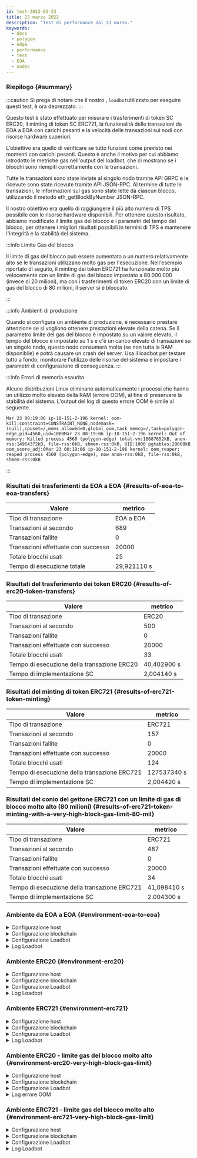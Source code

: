 ```yaml
---
id: test-2022-03-23
title: 23 marzo 2022
description: "Test di performance dal 23 marzo."
keywords:
  - docs
  - polygon
  - edge
  - performance
  - test
  - EOA
  - nodes
---
```


### Riepilogo {#summary}

:::caution
Si prega di notare che il nostro , `loadbot`utilizzato per eseguire questi test, è ora deprezzato.
:::

Questo test è stato effettuato per misurare i trasferimenti di token SC ERC20, il minting di token SC ERC721, la funzionalità delle transazioni da EOA a EOA con carichi pesanti e la velocità delle transazioni sui nodi con risorse hardware superiori.

L'obiettivo era quello di verificare se tutto funzioni come previsto nei momenti con carichi pesanti. Questo è anche il motivo per cui abbiamo introdotto le metriche gas nell'output del loadbot, che ci mostrano se i blocchi sono riempiti correttamente con le transazioni.

Tutte le transazioni sono state inviate al singolo nodo tramite API GRPC e le ricevute sono state ricevute tramite API JSON-RPC. Al termine di tutte le transazioni, le informazioni sul gas sono state lette da ciascun blocco, utilizzando il metodo eth_getBlockByNumber JSON-RPC.

Il nostro obiettivo era quello di raggiungere il più alto numero di TPS possibile con le risorse hardware disponibili. Per ottenere questo risultato, abbiamo modificato il limite gas del blocco e i parametri del tempo del blocco, per ottenere i migliori risultati possibili in termini di TPS e mantenere l'integrità e la stabilità del sistema.

:::info Limite Gas del blocco

Il limite di gas del blocco può essere aumentato a un numero relativamente alto se le transazioni utilizzano molto gas per l'esecuzione.
Nell'esempio riportato di seguito, il minting dei token ERC721 ha funzionato molto più velocemente con un limite di gas del blocco impostato a 80.000.000 (invece di 20 milioni), ma con i trasferimenti di token ERC20 con un limite di gas del blocco di 80 milioni, il server si è bloccato.

:::

:::info Ambienti di produzione

Quando si configura un ambiente di produzione, è necessario prestare attenzione se si vogliono ottenere prestazioni elevate della catena. Se il parametro limite del gas del blocco è impostato su un valore elevato, il tempo del blocco è impostato su 1 s e c'è un carico elevato di transazioni su un singolo nodo, questo nodo consumerà molta (se non tutta la RAM disponibile) e potrà causare un crash del server.
Usa il loadbot per testare tutto a fondo, monitorare l'utilizzo delle risorse del sistema e impostare i parametri di configurazione di conseguenza.
:::

:::info Errori di memoria esaurita

Alcune distribuzioni Linux eliminano automaticamente i processi che hanno un utilizzo molto elevato della RAM (errore OOM), al fine di preservare la stabilità del sistema. L'output del log di questo errore OOM è simile al seguente.
```
Mar 23 00:19:06 ip-10-151-2-196 kernel: oom-kill:constraint=CONSTRAINT_NONE,nodemask=(null),cpuset=/,mems_allowed=0,global_oom,task_memcg=/,task=polygon-edge,pid=4560,uid=1000Mar 23 00:19:06 ip-10-151-2-196 kernel: Out of memory: Killed process 4560 (polygon-edge) total-vm:16687652kB, anon-rss:14964372kB, file-rss:0kB, shmem-rss:0kB, UID:1000 pgtables:29668kB oom_score_adj:0Mar 23 00:19:06 ip-10-151-2-196 kernel: oom_reaper: reaped process 4560 (polygon-edge), now anon-rss:0kB, file-rss:0kB, shmem-rss:0kB
```
:::

### Risultati dei trasferimenti da EOA a EOA {#results-of-eoa-to-eoa-transfers}
| Valore | metrico |
| ------ | ----- |
| Tipo di transazione | EOA a EOA |
| Transazioni al secondo | 689 |
| Transazioni fallite | 0 |
| Transazioni effettuate con successo | 20000 |
| Totale blocchi usati | 25 |
| Tempo di esecuzione totale | 29,921110 s |

### Risultati del trasferimento dei token ERC20 {#results-of-erc20-token-transfers}

| Valore | metrico |
| ------ | ----- |
| Tipo di transazione | ERC20 |
| Transazioni al secondo | 500 |
| Transazioni fallite | 0 |
| Transazioni effettuate con successo | 20000 |
| Totale blocchi usati | 33 |
| Tempo di esecuzione della transazione ERC20 | 40,402900 s |
| Tempo di implementazione SC | 2,004140 s |

### Risultati del minting di token ERC721 {#results-of-erc721-token-minting}

| Valore | metrico |
| ------ | ----- |
| Tipo di transazione | ERC721 |
| Transazioni al secondo | 157 |
| Transazioni fallite | 0 |
| Transazioni effettuate con successo | 20000 |
| Totale blocchi usati | 124 |
| Tempo di esecuzione della transazione ERC721 | 127537340 s |
| Tempo di implementazione SC | 2,004420 s |


### Risultati del conio del gettone ERC721 con un limite di gas di blocco molto alto (80 milioni) {#results-of-erc721-token-minting-with-a-very-high-block-gas-limit-80-mil}
| Valore | metrico |
| ------ | ----- |
| Tipo di transazione | ERC721 |
| Transazioni al secondo | 487 |
| Transazioni fallite | 0 |
| Transazioni effettuate con successo | 20000 |
| Totale blocchi usati | 34 |
| Tempo di esecuzione della transazione ERC721 | 41,098410 s |
| Tempo di implementazione SC | 2.004300 s |


### Ambiente da EOA a EOA {#environment-eoa-to-eoa}
<details>
  <summary>Configurazione host</summary>
  <div>
    <div>
        <table>
            <tr>
                <td>Fornitore cloud</td>
                <td>AWS</td>
            </tr>
            <tr>
                <td>Dimensione istanza</td>
                <td>c5.2xlarge</td>
            </tr>
            <tr>
                <td>Rete</td>
                <td>Subnet privato</td>
            </tr>
            <tr>
                <td>Sistema operativo</td>
                <td>Amazon Linux 2 AMI (HVM) - Kernel 5.10</td>
            </tr>
            <tr>
                <td>Limite del descrittore di file</td>
                <td>65535</td>
            </tr>
            <tr>
                <td>Numero massimo di processi utente</td>
                <td>65535</td>
            </tr>
        </table>
    </div>
    <br/>
  </div>
</details>

<details>
  <summary>Configurazione blockchain</summary>
  <div>
    <div>
        <table>
            <tr>
                <td>Versione Polygon Edge</td>
                <td>Commit <a href="https://github.com/0xPolygon/polygon-edge/commit/06e11eac8da98c79c938fc53dda2da3318cfbe04">06e11eac8da98c79c938fc53dda2da3318cfbe04</a> su develop branch</td>
            </tr>
            <tr>
                <td>Nodi validatori</td>
                <td>4</td>
            </tr>
            <tr>
                <td>Nodi non validatori</td>
                <td>0</td>
            </tr>
            <tr>
                <td>Consensus</td>
                <td>IBFT PoA</td>
            </tr>
            <tr>
                <td>Tempo di blocco</td>
                <td>1 s</td>
            </tr>
            <tr>
                <td>Limite gas del blocco</td>
                <td>20000000</td>
            </tr>
            <tr>
                <td>Slot massimi</td>
                <td>1000000</td>
            </tr>
            <tr>
                <td>Utilizzo medio del blocco</td>
                <td>84,00%</td>
            </tr>
        </table>
    </div>
    <br/>
  </div>
</details>

<details>
  <summary>Configurazione Loadbot</summary>
  <div>
    <div>
        <table>
            <tr>
                <td>Transazioni totali</td>
                <td>20000</td>
            </tr>
            <tr>
                <td>Transazioni inviate al secondo</td>
                <td>689</td>
            </tr>
            <tr>
                <td>Tipo di transazioni</td>
                <td>Trasferimenti EOA a EOA</td>
            </tr>
        </table>
    </div>
    <br/>
  </div>
</details>

<details>
    <summary>Log Loadbot</summary>

    [COUNT DATA]
    Transactions submitted = 20000
    Transactions failed    = 0

    [APPROXIMATE TPS]
    Approximate number of transactions per second = 689

    [TURN AROUND DATA]
    Average transaction turn around = 5.685740s
    Fastest transaction turn around = 2.004480s
    Slowest transaction turn around = 9.013790s
    Total loadbot execution time    = 29.921110s

    [BLOCK DATA]
    Blocks required = 25

    Block #435 = 865 txns (18165000 gasUsed / 20000000 gasLimit) utilization = 90.83%
    Block #436 = 952 txns (19992000 gasUsed / 20000000 gasLimit) utilization = 99.96%
    Block #437 = 360 txns (7560000 gasUsed / 20000000 gasLimit) utilization  = 37.80%
    Block #438 = 952 txns (19992000 gasUsed / 20000000 gasLimit) utilization = 99.96%
    Block #439 = 952 txns (19992000 gasUsed / 20000000 gasLimit) utilization = 99.96%
    Block #440 = 952 txns (19992000 gasUsed / 20000000 gasLimit) utilization = 99.96%
    Block #442 = 952 txns (19992000 gasUsed / 20000000 gasLimit) utilization = 99.96%
    Block #443 = 952 txns (19992000 gasUsed / 20000000 gasLimit) utilization = 99.96%
    Block #444 = 952 txns (19992000 gasUsed / 20000000 gasLimit) utilization = 99.96%
    Block #445 = 157 txns (3297000 gasUsed / 20000000 gasLimit) utilization  = 16.48%
    Block #446 = 952 txns (19992000 gasUsed / 20000000 gasLimit) utilization = 99.96%
    Block #447 = 952 txns (19992000 gasUsed / 20000000 gasLimit) utilization = 99.96%
    Block #448 = 952 txns (19992000 gasUsed / 20000000 gasLimit) utilization = 99.96%
    Block #450 = 952 txns (19992000 gasUsed / 20000000 gasLimit) utilization = 99.96%
    Block #451 = 952 txns (19992000 gasUsed / 20000000 gasLimit) utilization = 99.96%
    Block #452 = 952 txns (19992000 gasUsed / 20000000 gasLimit) utilization = 99.96%
    Block #453 = 363 txns (7623000 gasUsed / 20000000 gasLimit) utilization  = 38.12%
    Block #454 = 952 txns (19992000 gasUsed / 20000000 gasLimit) utilization = 99.96%
    Block #455 = 952 txns (19992000 gasUsed / 20000000 gasLimit) utilization = 99.96%
    Block #456 = 952 txns (19992000 gasUsed / 20000000 gasLimit) utilization = 99.96%
    Block #458 = 952 txns (19992000 gasUsed / 20000000 gasLimit) utilization = 99.96%
    Block #459 = 952 txns (19992000 gasUsed / 20000000 gasLimit) utilization = 99.96%
    Block #460 = 952 txns (19992000 gasUsed / 20000000 gasLimit) utilization = 99.96%
    Block #461 = 16 txns (336000 gasUsed / 20000000 gasLimit) utilization    = 1.68%
    Block #462 = 151 txns (3171000 gasUsed / 20000000 gasLimit) utilization  = 15.86%

    [AVERAGE BLOCK UTILIZATION]
    Average utilization acorss all blocks = 84.00%
</details>

### Ambiente ERC20 {#environment-erc20}
<details>
  <summary>Configurazione host</summary>
  <div>
    <div>
        <table>
            <tr>
                <td>Fornitore cloud</td>
                <td>AWS</td>
            </tr>
            <tr>
                <td>Dimensione istanza</td>
                <td>c5.2xlarge</td>
            </tr>
            <tr>
                <td>Rete</td>
                <td>Subnet privato</td>
            </tr>
            <tr>
                <td>Sistema operativo</td>
                <td>Amazon Linux 2 AMI (HVM) - Kernel 5.10</td>
            </tr>
            <tr>
                <td>Limite del descrittore di file</td>
                <td>65535</td>
            </tr>
            <tr>
                <td>Numero massimo di processi utente</td>
                <td>65535</td>
            </tr>
        </table>
    </div>
    <br/>
  </div>
</details>

<details>
  <summary>Configurazione blockchain</summary>
  <div>
    <div>
        <table>
            <tr>
                <td>Versione Polygon Edge</td>
                <td>Commit <a href="https://github.com/0xPolygon/polygon-edge/commit/06e11eac8da98c79c938fc53dda2da3318cfbe04">06e11eac8da98c79c938fc53dda2da3318cfbe04</a> su develop branch</td>
            </tr>
            <tr>
                <td>Nodi validatori</td>
                <td>4</td>
            </tr>
            <tr>
                <td>Nodi non validatori</td>
                <td>0</td>
            </tr>
            <tr>
                <td>Consensus</td>
                <td>IBFT PoA</td>
            </tr>
            <tr>
                <td>Tempo di blocco</td>
                <td>1 s</td>
            </tr>
            <tr>
                <td>Limite gas del blocco</td>
                <td>20000000</td>
            </tr>
            <tr>
                <td>Slot massimi</td>
                <td>1000000</td>
            </tr>
            <tr>
                <td>Utilizzo medio del blocco</td>
                <td>88,38%</td>
            </tr>
        </table>
    </div>
    <br/>
  </div>
</details>

<details>
  <summary>Configurazione Loadbot</summary>
  <div>
    <div>
        <table>
            <tr>
                <td>Transazioni totali</td>
                <td>20000</td>
            </tr>
            <tr>
                <td>Transazioni inviate al secondo</td>
                <td>500</td>
            </tr>
            <tr>
                <td>Tipo di transazioni</td>
                <td>Trasferimenti da ERC20 a ERC20</td>
            </tr>
        </table>
    </div>
    <br/>
  </div>
</details>

<details>
    <summary>Log Loadbot</summary>

    [COUNT DATA]
    Transactions submitted = 20000
    Transactions failed    = 0

    [APPROXIMATE TPS]
    Approximate number of transactions per second = 500

    [CONTRACT DEPLOYMENT DATA]
    Contract address     = 0xfCCb5bC1E2EdCcE6336f3C3112af488E9f7fFd45
    Total execution time = 2.004140s

    [CONTRACT BLOCK DATA]
    Blocks required = 1

    Block #643 = 1 txns (1055769 gasUsed / 20000000 gasLimit) utilization = 5.28%

    [TURN AROUND DATA]
    Average transaction turn around = 10.011350s
    Fastest transaction turn around = 2.005370s
    Slowest transaction turn around = 18.039780s
    Total loadbot execution time    = 40.402900s

    [BLOCK DATA]
    Blocks required = 33

    Block #645 = 684 txns (19962000 gasUsed / 20000000 gasLimit) utilization = 99.81%
    Block #646 = 685 txns (19976150 gasUsed / 20000000 gasLimit) utilization = 99.88%
    Block #647 = 685 txns (19976150 gasUsed / 20000000 gasLimit) utilization = 99.88%
    Block #648 = 685 txns (19976150 gasUsed / 20000000 gasLimit) utilization = 99.88%
    Block #650 = 685 txns (19976150 gasUsed / 20000000 gasLimit) utilization = 99.88%
    Block #651 = 685 txns (19976150 gasUsed / 20000000 gasLimit) utilization = 99.88%
    Block #652 = 685 txns (19976150 gasUsed / 20000000 gasLimit) utilization = 99.88%
    Block #653 = 1 txns (37550 gasUsed / 20000000 gasLimit) utilization      = 0.19%
    Block #654 = 685 txns (19976150 gasUsed / 20000000 gasLimit) utilization = 99.88%
    Block #655 = 685 txns (19976150 gasUsed / 20000000 gasLimit) utilization = 99.88%
    Block #656 = 685 txns (19976150 gasUsed / 20000000 gasLimit) utilization = 99.88%
    Block #657 = 200 txns (5838400 gasUsed / 20000000 gasLimit) utilization  = 29.19%
    Block #658 = 685 txns (19976150 gasUsed / 20000000 gasLimit) utilization = 99.88%
    Block #659 = 685 txns (19976150 gasUsed / 20000000 gasLimit) utilization = 99.88%
    Block #660 = 685 txns (19976150 gasUsed / 20000000 gasLimit) utilization = 99.88%
    Block #661 = 200 txns (5838400 gasUsed / 20000000 gasLimit) utilization  = 29.19%
    Block #662 = 685 txns (19976150 gasUsed / 20000000 gasLimit) utilization = 99.88%
    Block #663 = 685 txns (19976150 gasUsed / 20000000 gasLimit) utilization = 99.88%
    Block #664 = 685 txns (19976150 gasUsed / 20000000 gasLimit) utilization = 99.88%
    Block #666 = 685 txns (19976150 gasUsed / 20000000 gasLimit) utilization = 99.88%
    Block #667 = 685 txns (19976150 gasUsed / 20000000 gasLimit) utilization = 99.88%
    Block #668 = 685 txns (19976150 gasUsed / 20000000 gasLimit) utilization = 99.88%
    Block #669 = 414 txns (12076500 gasUsed / 20000000 gasLimit) utilization = 60.38%
    Block #670 = 685 txns (19976150 gasUsed / 20000000 gasLimit) utilization = 99.88%
    Block #671 = 685 txns (19976150 gasUsed / 20000000 gasLimit) utilization = 99.88%
    Block #672 = 685 txns (19976150 gasUsed / 20000000 gasLimit) utilization = 99.88%
    Block #673 = 46 txns (1349300 gasUsed / 20000000 gasLimit) utilization   = 6.75%
    Block #674 = 685 txns (19976150 gasUsed / 20000000 gasLimit) utilization = 99.88%
    Block #675 = 685 txns (19976150 gasUsed / 20000000 gasLimit) utilization = 99.88%
    Block #676 = 685 txns (19976150 gasUsed / 20000000 gasLimit) utilization = 99.88%
    Block #678 = 685 txns (19976150 gasUsed / 20000000 gasLimit) utilization = 99.88%
    Block #679 = 685 txns (19976150 gasUsed / 20000000 gasLimit) utilization = 99.88%
    Block #680 = 645 txns (18810150 gasUsed / 20000000 gasLimit) utilization = 94.05%

    [AVERAGE BLOCK UTILIZATION]
    Average utilization acorss all blocks = 88.38%

</details>

### Ambiente ERC721 {#environment-erc721}
<details>
  <summary>Configurazione host</summary>
  <div>
    <div>
        <table>
            <tr>
                <td>Fornitore cloud</td>
                <td>AWS</td>
            </tr>
            <tr>
                <td>Dimensione istanza</td>
                <td>c5.2xlarge</td>
            </tr>
            <tr>
                <td>Rete</td>
                <td>Subnet privato</td>
            </tr>
            <tr>
                <td>Sistema operativo</td>
                <td>Amazon Linux 2 AMI (HVM) - Kernel 5.10</td>
            </tr>
            <tr>
                <td>Limite del descrittore di file</td>
                <td>65535</td>
            </tr>
            <tr>
                <td>Numero massimo di processi utente</td>
                <td>65535</td>
            </tr>
        </table>
    </div>
    <br/>
  </div>
</details>

<details>
  <summary>Configurazione blockchain</summary>
  <div>
    <div>
        <table>
            <tr>
                <td>Versione Polygon Edge</td>
                <td>Commit <a href="https://github.com/0xPolygon/polygon-edge/commit/06e11eac8da98c79c938fc53dda2da3318cfbe04">06e11eac8da98c79c938fc53dda2da3318cfbe04</a> su develop branch</td>
            </tr>
            <tr>
                <td>Nodi validatori</td>
                <td>4</td>
            </tr>
            <tr>
                <td>Nodi non validatori</td>
                <td>0</td>
            </tr>
            <tr>
                <td>Consensus</td>
                <td>IBFT PoA</td>
            </tr>
            <tr>
                <td>Tempo di blocco</td>
                <td>1 s</td>
            </tr>
            <tr>
                <td>Limite gas del blocco</td>
                <td>20000000</td>
            </tr>
            <tr>
                <td>Slot massimi</td>
                <td>1000000</td>
            </tr>
            <tr>
                <td>Utilizzo medio del blocco</td>
                <td>92,90%</td>
            </tr>
        </table>
    </div>
    <br/>
  </div>
</details>

<details>
  <summary>Configurazione Loadbot</summary>
  <div>
    <div>
        <table>
            <tr>
                <td>Transazioni totali</td>
                <td>20000</td>
            </tr>
            <tr>
                <td>Transazioni inviate al secondo</td>
                <td>157</td>
            </tr>
            <tr>
                <td>Tipo di transazioni</td>
                <td>Conio di token ERC721</td>
            </tr>
        </table>
    </div>
    <br/>
  </div>
</details>

<details>
    <summary>Log Loadbot</summary>

    [COUNT DATA]
    Transactions submitted = 20000
    Transactions failed    = 0

    [APPROXIMATE TPS]
    Approximate number of transactions per second = 157

    [CONTRACT DEPLOYMENT DATA]
    Contract address     = 0x04D4F76817D951fc15E08392cBB056B50fea64aa
    Total execution time = 2.004420s

    [CONTRACT BLOCK DATA]
    Blocks required = 1

    Block #1173 = 1 txns (2528760 gasUsed / 20000000 gasLimit) utilization = 12.64%

    [TURN AROUND DATA]
    Average transaction turn around = 53.282990s
    Fastest transaction turn around = 2.003130s
    Slowest transaction turn around = 105.151960s
    Total loadbot execution time    = 127.537340s

    [BLOCK DATA]
    Blocks required = 124

    Block #1175 = 173 txns (19958658 gasUsed / 20000000 gasLimit) utilization = 99.79%
    Block #1176 = 173 txns (19928658 gasUsed / 20000000 gasLimit) utilization = 99.64%
    Block #1177 = 173 txns (19928658 gasUsed / 20000000 gasLimit) utilization = 99.64%
    Block #1178 = 173 txns (19928658 gasUsed / 20000000 gasLimit) utilization = 99.64%
    Block #1179 = 173 txns (19928658 gasUsed / 20000000 gasLimit) utilization = 99.64%
    Block #1180 = 173 txns (19928658 gasUsed / 20000000 gasLimit) utilization = 99.64%
    Block #1181 = 173 txns (19928658 gasUsed / 20000000 gasLimit) utilization = 99.64%
    Block #1182 = 173 txns (19928658 gasUsed / 20000000 gasLimit) utilization = 99.64%
    Block #1183 = 173 txns (19928658 gasUsed / 20000000 gasLimit) utilization = 99.64%
    Block #1184 = 173 txns (19928658 gasUsed / 20000000 gasLimit) utilization = 99.64%
    Block #1185 = 173 txns (19928658 gasUsed / 20000000 gasLimit) utilization = 99.64%
    Block #1186 = 173 txns (19928658 gasUsed / 20000000 gasLimit) utilization = 99.64%
    Block #1187 = 173 txns (19928658 gasUsed / 20000000 gasLimit) utilization = 99.64%
    Block #1188 = 173 txns (19928658 gasUsed / 20000000 gasLimit) utilization = 99.64%
    Block #1189 = 173 txns (19928658 gasUsed / 20000000 gasLimit) utilization = 99.64%
    Block #1190 = 173 txns (19928658 gasUsed / 20000000 gasLimit) utilization = 99.64%
    Block #1191 = 173 txns (19928658 gasUsed / 20000000 gasLimit) utilization = 99.64%
    Block #1192 = 47 txns (5420262 gasUsed / 20000000 gasLimit) utilization   = 27.10%
    Block #1193 = 173 txns (19928658 gasUsed / 20000000 gasLimit) utilization = 99.64%
    Block #1194 = 173 txns (19928658 gasUsed / 20000000 gasLimit) utilization = 99.64%
    Block #1195 = 173 txns (19928658 gasUsed / 20000000 gasLimit) utilization = 99.64%
    Block #1196 = 173 txns (19928658 gasUsed / 20000000 gasLimit) utilization = 99.64%
    Block #1197 = 173 txns (19928658 gasUsed / 20000000 gasLimit) utilization = 99.64%
    Block #1198 = 173 txns (19928658 gasUsed / 20000000 gasLimit) utilization = 99.64%
    Block #1199 = 173 txns (19928658 gasUsed / 20000000 gasLimit) utilization = 99.64%
    Block #1200 = 173 txns (19928658 gasUsed / 20000000 gasLimit) utilization = 99.64%
    Block #1201 = 173 txns (19928658 gasUsed / 20000000 gasLimit) utilization = 99.64%
    Block #1202 = 173 txns (19928658 gasUsed / 20000000 gasLimit) utilization = 99.64%
    Block #1203 = 173 txns (19928658 gasUsed / 20000000 gasLimit) utilization = 99.64%
    Block #1204 = 45 txns (5189970 gasUsed / 20000000 gasLimit) utilization   = 25.95%
    Block #1205 = 173 txns (19928658 gasUsed / 20000000 gasLimit) utilization = 99.64%
    Block #1206 = 173 txns (19928658 gasUsed / 20000000 gasLimit) utilization = 99.64%
    Block #1207 = 173 txns (19928658 gasUsed / 20000000 gasLimit) utilization = 99.64%
    Block #1208 = 59 txns (6802014 gasUsed / 20000000 gasLimit) utilization   = 34.01%
    Block #1209 = 173 txns (19928658 gasUsed / 20000000 gasLimit) utilization = 99.64%
    Block #1210 = 173 txns (19928658 gasUsed / 20000000 gasLimit) utilization = 99.64%
    Block #1211 = 173 txns (19928658 gasUsed / 20000000 gasLimit) utilization = 99.64%
    Block #1212 = 173 txns (19928658 gasUsed / 20000000 gasLimit) utilization = 99.64%
    Block #1213 = 173 txns (19928658 gasUsed / 20000000 gasLimit) utilization = 99.64%
    Block #1214 = 173 txns (19928658 gasUsed / 20000000 gasLimit) utilization = 99.64%
    Block #1215 = 173 txns (19928658 gasUsed / 20000000 gasLimit) utilization = 99.64%
    Block #1216 = 42 txns (4844532 gasUsed / 20000000 gasLimit) utilization   = 24.22%
    Block #1217 = 173 txns (19928658 gasUsed / 20000000 gasLimit) utilization = 99.64%
    Block #1218 = 173 txns (19928658 gasUsed / 20000000 gasLimit) utilization = 99.64%
    Block #1219 = 173 txns (19928658 gasUsed / 20000000 gasLimit) utilization = 99.64%
    Block #1220 = 173 txns (19928658 gasUsed / 20000000 gasLimit) utilization = 99.64%
    Block #1221 = 173 txns (19928658 gasUsed / 20000000 gasLimit) utilization = 99.64%
    Block #1222 = 173 txns (19928658 gasUsed / 20000000 gasLimit) utilization = 99.64%
    Block #1223 = 173 txns (19928658 gasUsed / 20000000 gasLimit) utilization = 99.64%
    Block #1224 = 26 txns (3002196 gasUsed / 20000000 gasLimit) utilization   = 15.01%
    Block #1225 = 173 txns (19928658 gasUsed / 20000000 gasLimit) utilization = 99.64%
    Block #1226 = 173 txns (19928658 gasUsed / 20000000 gasLimit) utilization = 99.64%
    Block #1227 = 173 txns (19928658 gasUsed / 20000000 gasLimit) utilization = 99.64%
    Block #1228 = 173 txns (19928658 gasUsed / 20000000 gasLimit) utilization = 99.64%
    Block #1229 = 173 txns (19928658 gasUsed / 20000000 gasLimit) utilization = 99.64%
    Block #1230 = 173 txns (19928658 gasUsed / 20000000 gasLimit) utilization = 99.64%
    Block #1231 = 173 txns (19928658 gasUsed / 20000000 gasLimit) utilization = 99.64%
    Block #1232 = 76 txns (8759496 gasUsed / 20000000 gasLimit) utilization   = 43.80%
    Block #1233 = 173 txns (19928658 gasUsed / 20000000 gasLimit) utilization = 99.64%
    Block #1234 = 173 txns (19928658 gasUsed / 20000000 gasLimit) utilization = 99.64%
    Block #1235 = 173 txns (19928658 gasUsed / 20000000 gasLimit) utilization = 99.64%
    Block #1236 = 90 txns (10371540 gasUsed / 20000000 gasLimit) utilization  = 51.86%
    Block #1237 = 173 txns (19928658 gasUsed / 20000000 gasLimit) utilization = 99.64%
    Block #1238 = 173 txns (19928658 gasUsed / 20000000 gasLimit) utilization = 99.64%
    Block #1239 = 173 txns (19928658 gasUsed / 20000000 gasLimit) utilization = 99.64%
    Block #1240 = 173 txns (19928658 gasUsed / 20000000 gasLimit) utilization = 99.64%
    Block #1241 = 173 txns (19928658 gasUsed / 20000000 gasLimit) utilization = 99.64%
    Block #1242 = 173 txns (19928658 gasUsed / 20000000 gasLimit) utilization = 99.64%
    Block #1243 = 173 txns (19928658 gasUsed / 20000000 gasLimit) utilization = 99.64%
    Block #1244 = 173 txns (19928658 gasUsed / 20000000 gasLimit) utilization = 99.64%
    Block #1245 = 173 txns (19928658 gasUsed / 20000000 gasLimit) utilization = 99.64%
    Block #1246 = 173 txns (19928658 gasUsed / 20000000 gasLimit) utilization = 99.64%
    Block #1247 = 173 txns (19928658 gasUsed / 20000000 gasLimit) utilization = 99.64%
    Block #1248 = 173 txns (19928658 gasUsed / 20000000 gasLimit) utilization = 99.64%
    Block #1249 = 173 txns (19928658 gasUsed / 20000000 gasLimit) utilization = 99.64%
    Block #1250 = 173 txns (19928658 gasUsed / 20000000 gasLimit) utilization = 99.64%
    Block #1251 = 173 txns (19928658 gasUsed / 20000000 gasLimit) utilization = 99.64%
    Block #1252 = 173 txns (19928658 gasUsed / 20000000 gasLimit) utilization = 99.64%
    Block #1253 = 173 txns (19928658 gasUsed / 20000000 gasLimit) utilization = 99.64%
    Block #1254 = 173 txns (19928658 gasUsed / 20000000 gasLimit) utilization = 99.64%
    Block #1255 = 173 txns (19928658 gasUsed / 20000000 gasLimit) utilization = 99.64%
    Block #1256 = 173 txns (19928658 gasUsed / 20000000 gasLimit) utilization = 99.64%
    Block #1257 = 173 txns (19928658 gasUsed / 20000000 gasLimit) utilization = 99.64%
    Block #1258 = 173 txns (19928658 gasUsed / 20000000 gasLimit) utilization = 99.64%
    Block #1259 = 173 txns (19928658 gasUsed / 20000000 gasLimit) utilization = 99.64%
    Block #1260 = 99 txns (11407854 gasUsed / 20000000 gasLimit) utilization  = 57.04%
    Block #1261 = 173 txns (19928658 gasUsed / 20000000 gasLimit) utilization = 99.64%
    Block #1262 = 173 txns (19928658 gasUsed / 20000000 gasLimit) utilization = 99.64%
    Block #1263 = 173 txns (19928658 gasUsed / 20000000 gasLimit) utilization = 99.64%
    Block #1264 = 173 txns (19928658 gasUsed / 20000000 gasLimit) utilization = 99.64%
    Block #1265 = 173 txns (19928658 gasUsed / 20000000 gasLimit) utilization = 99.64%
    Block #1266 = 173 txns (19928658 gasUsed / 20000000 gasLimit) utilization = 99.64%
    Block #1267 = 173 txns (19928658 gasUsed / 20000000 gasLimit) utilization = 99.64%
    Block #1268 = 18 txns (2081028 gasUsed / 20000000 gasLimit) utilization   = 10.41%
    Block #1269 = 173 txns (19928658 gasUsed / 20000000 gasLimit) utilization = 99.64%
    Block #1270 = 173 txns (19928658 gasUsed / 20000000 gasLimit) utilization = 99.64%
    Block #1271 = 173 txns (19928658 gasUsed / 20000000 gasLimit) utilization = 99.64%
    Block #1272 = 173 txns (19928658 gasUsed / 20000000 gasLimit) utilization = 99.64%
    Block #1273 = 173 txns (19928658 gasUsed / 20000000 gasLimit) utilization = 99.64%
    Block #1274 = 173 txns (19928658 gasUsed / 20000000 gasLimit) utilization = 99.64%
    Block #1275 = 173 txns (19928658 gasUsed / 20000000 gasLimit) utilization = 99.64%
    Block #1276 = 173 txns (19928658 gasUsed / 20000000 gasLimit) utilization = 99.64%
    Block #1277 = 173 txns (19928658 gasUsed / 20000000 gasLimit) utilization = 99.64%
    Block #1278 = 173 txns (19928658 gasUsed / 20000000 gasLimit) utilization = 99.64%
    Block #1279 = 173 txns (19928658 gasUsed / 20000000 gasLimit) utilization = 99.64%
    Block #1280 = 173 txns (19928658 gasUsed / 20000000 gasLimit) utilization = 99.64%
    Block #1281 = 173 txns (19928658 gasUsed / 20000000 gasLimit) utilization = 99.64%
    Block #1282 = 173 txns (19928658 gasUsed / 20000000 gasLimit) utilization = 99.64%
    Block #1283 = 173 txns (19928658 gasUsed / 20000000 gasLimit) utilization = 99.64%
    Block #1284 = 173 txns (19928658 gasUsed / 20000000 gasLimit) utilization = 99.64%
    Block #1285 = 173 txns (19928658 gasUsed / 20000000 gasLimit) utilization = 99.64%
    Block #1286 = 173 txns (19928658 gasUsed / 20000000 gasLimit) utilization = 99.64%
    Block #1287 = 173 txns (19928658 gasUsed / 20000000 gasLimit) utilization = 99.64%
    Block #1288 = 78 txns (8989788 gasUsed / 20000000 gasLimit) utilization   = 44.95%
    Block #1289 = 173 txns (19928658 gasUsed / 20000000 gasLimit) utilization = 99.64%
    Block #1290 = 173 txns (19928658 gasUsed / 20000000 gasLimit) utilization = 99.64%
    Block #1291 = 173 txns (19928658 gasUsed / 20000000 gasLimit) utilization = 99.64%
    Block #1292 = 173 txns (19928658 gasUsed / 20000000 gasLimit) utilization = 99.64%
    Block #1293 = 173 txns (19928658 gasUsed / 20000000 gasLimit) utilization = 99.64%
    Block #1294 = 173 txns (19928658 gasUsed / 20000000 gasLimit) utilization = 99.64%
    Block #1295 = 173 txns (19928658 gasUsed / 20000000 gasLimit) utilization = 99.64%
    Block #1296 = 30 txns (3462780 gasUsed / 20000000 gasLimit) utilization   = 17.31%
    Block #1297 = 173 txns (19928658 gasUsed / 20000000 gasLimit) utilization = 99.64%
    Block #1298 = 14 txns (1620444 gasUsed / 20000000 gasLimit) utilization   = 8.10%

    [AVERAGE BLOCK UTILIZATION]
    Average utilization acorss all blocks = 92.90%

</details>

### Ambiente ERC20 - limite gas del blocco molto alto {#environment-erc20-very-high-block-gas-limit}
<details>
  <summary>Configurazione host</summary>
  <div>
    <div>
        <table>
            <tr>
                <td>Fornitore cloud</td>
                <td>AWS</td>
            </tr>
            <tr>
                <td>Dimensione istanza</td>
                <td>c5.2xlarge</td>
            </tr>
            <tr>
                <td>Rete</td>
                <td>Subnet privato</td>
            </tr>
            <tr>
                <td>Sistema operativo</td>
                <td>Amazon Linux 2 AMI (HVM) - Kernel 5.10</td>
            </tr>
            <tr>
                <td>Limite del descrittore di file</td>
                <td>65535</td>
            </tr>
            <tr>
                <td>Numero massimo di processi utente</td>
                <td>65535</td>
            </tr>
        </table>
    </div>
    <br/>
  </div>
</details>

<details>
  <summary>Configurazione blockchain</summary>
  <div>
    <div>
        <table>
            <tr>
                <td>Versione Polygon Edge</td>
                <td>Commit <a href="https://github.com/0xPolygon/polygon-edge/commit/06e11eac8da98c79c938fc53dda2da3318cfbe04">06e11eac8da98c79c938fc53dda2da3318cfbe04</a> su develop branch</td>
            </tr>
            <tr>
                <td>Nodi validatori</td>
                <td>4</td>
            </tr>
            <tr>
                <td>Nodi non validatori</td>
                <td>0</td>
            </tr>
            <tr>
                <td>Consensus</td>
                <td>IBFT PoA</td>
            </tr>
            <tr>
                <td>Tempo di blocco</td>
                <td>1 s</td>
            </tr>
            <tr>
                <td>Limite gas del blocco</td>
                <td>80000000</td>
            </tr>
            <tr>
                <td>Slot massimi</td>
                <td>1000000</td>
            </tr>
            <tr>
                <td>Utilizzo medio del blocco</td>
                <td>---</td>
            </tr>
        </table>
    </div>
    <br/>
  </div>
</details>

<details>
  <summary>Configurazione Loadbot</summary>
  <div>
    <div>
        <table>
            <tr>
                <td>Transazioni totali</td>
                <td>20000</td>
            </tr>
            <tr>
                <td>Transazioni inviate al secondo</td>
                <td>---</td>
            </tr>
            <tr>
                <td>Tipo di transazioni</td>
                <td>Trasferimenti da ERC20 a ERC20</td>
            </tr>
        </table>
    </div>
    <br/>
  </div>
</details>

<details>
    <summary>Log errore OOM</summary>

    Mar 23 00:19:06 ip-10-151-2-196 kernel: oom-kill:constraint=CONSTRAINT_NONE,nodemask=(null),cpuset=/,mems_allowed=0,global_oom,task_memcg=/,task=polygon-edge,pid=4560,uid=1000
    Mar 23 00:19:06 ip-10-151-2-196 kernel: Out of memory: Killed process 4560 (polygon-edge) total-vm:16687652kB, anon-rss:14964372kB, file-rss:0kB, shmem-rss:0kB, UID:1000 pgtables:29668kB oom_score_adj:0
    Mar 23 00:19:06 ip-10-151-2-196 kernel: oom_reaper: reaped process 4560 (polygon-edge), now anon-rss:0kB, file-rss:0kB, shmem-rss:0kB   

</details>

### Ambiente ERC721 - limite gas del blocco molto alto {#environment-erc721-very-high-block-gas-limit}
<details>
  <summary>Configurazione host</summary>
  <div>
    <div>
        <table>
            <tr>
                <td>Fornitore cloud</td>
                <td>AWS</td>
            </tr>
            <tr>
                <td>Dimensione istanza</td>
                <td>c5.2xlarge</td>
            </tr>
            <tr>
                <td>Rete</td>
                <td>Subnet privato</td>
            </tr>
            <tr>
                <td>Sistema operativo</td>
                <td>Amazon Linux 2 AMI (HVM) - Kernel 5.10</td>
            </tr>
            <tr>
                <td>Limite del descrittore di file</td>
                <td>65535</td>
            </tr>
            <tr>
                <td>Numero massimo di processi utente</td>
                <td>65535</td>
            </tr>
        </table>
    </div>
    <br/>
  </div>
</details>

<details>
  <summary>Configurazione blockchain</summary>
  <div>
    <div>
        <table>
            <tr>
                <td>Versione Polygon Edge</td>
                <td>Commit <a href="https://github.com/0xPolygon/polygon-edge/commit/06e11eac8da98c79c938fc53dda2da3318cfbe04">06e11eac8da98c79c938fc53dda2da3318cfbe04</a> su develop branch</td>
            </tr>
            <tr>
                <td>Nodi validatori</td>
                <td>4</td>
            </tr>
            <tr>
                <td>Nodi non validatori</td>
                <td>0</td>
            </tr>
            <tr>
                <td>Consensus</td>
                <td>IBFT PoA</td>
            </tr>
            <tr>
                <td>Tempo di blocco</td>
                <td>1 s</td>
            </tr>
            <tr>
                <td>Limite gas del blocco</td>
                <td>80000000</td>
            </tr>
            <tr>
                <td>Slot massimi</td>
                <td>1000000</td>
            </tr>
            <tr>
                <td>Utilizzo medio del blocco</td>
                <td>84,68%</td>
            </tr>
        </table>
    </div>
    <br/>
  </div>
</details>

<details>
  <summary>Configurazione Loadbot</summary>
  <div>
    <div>
        <table>
            <tr>
                <td>Transazioni totali</td>
                <td>20000</td>
            </tr>
            <tr>
                <td>Transazioni inviate al secondo</td>
                <td>487</td>
            </tr>
            <tr>
                <td>Tipo di transazioni</td>
                <td>Conio di token ERC721</td>
            </tr>
        </table>
    </div>
    <br/>
  </div>
</details>

<details>
    <summary>Log Loadbot</summary>

    [COUNT DATA]
    Transactions submitted = 20000
    Transactions failed    = 0

    [APPROXIMATE TPS]
    Approximate number of transactions per second = 487

    [CONTRACT DEPLOYMENT DATA]
    Contract address     = 0x4Ceff7F2f9fC9f150a42AfcabceEDABeB723E56f
    Total execution time = 2.004300s

    [CONTRACT BLOCK DATA]
    Blocks required = 1

    Block #17 = 1 txns (2528760 gasUsed / 80000000 gasLimit) utilization = 3.16%

    [TURN AROUND DATA]
    Average transaction turn around = 9.621830s
    Fastest transaction turn around = 2.006890s
    Slowest transaction turn around = 18.106630s
    Total loadbot execution time    = 41.098410s

    [BLOCK DATA]
    Blocks required = 34

    Block #19 = 694 txns (79949724 gasUsed / 80000000 gasLimit) utilization = 99.94%
    Block #20 = 694 txns (79919724 gasUsed / 80000000 gasLimit) utilization = 99.90%
    Block #21 = 694 txns (79919724 gasUsed / 80000000 gasLimit) utilization = 99.90%
    Block #22 = 694 txns (79919724 gasUsed / 80000000 gasLimit) utilization = 99.90%
    Block #23 = 694 txns (79919724 gasUsed / 80000000 gasLimit) utilization = 99.90%
    Block #24 = 694 txns (79919724 gasUsed / 80000000 gasLimit) utilization = 99.90%
    Block #25 = 150 txns (17280300 gasUsed / 80000000 gasLimit) utilization = 21.60%
    Block #26 = 694 txns (79919724 gasUsed / 80000000 gasLimit) utilization = 99.90%
    Block #27 = 694 txns (79919724 gasUsed / 80000000 gasLimit) utilization = 99.90%
    Block #28 = 694 txns (79919724 gasUsed / 80000000 gasLimit) utilization = 99.90%
    Block #29 = 25 txns (2887050 gasUsed / 80000000 gasLimit) utilization   = 3.61%
    Block #30 = 694 txns (79919724 gasUsed / 80000000 gasLimit) utilization = 99.90%
    Block #31 = 694 txns (79919724 gasUsed / 80000000 gasLimit) utilization = 99.90%
    Block #32 = 694 txns (79919724 gasUsed / 80000000 gasLimit) utilization = 99.90%
    Block #34 = 694 txns (79919724 gasUsed / 80000000 gasLimit) utilization = 99.90%
    Block #35 = 694 txns (79919724 gasUsed / 80000000 gasLimit) utilization = 99.90%
    Block #36 = 694 txns (79919724 gasUsed / 80000000 gasLimit) utilization = 99.90%
    Block #38 = 694 txns (79919724 gasUsed / 80000000 gasLimit) utilization = 99.90%
    Block #39 = 694 txns (79919724 gasUsed / 80000000 gasLimit) utilization = 99.90%
    Block #40 = 694 txns (79919724 gasUsed / 80000000 gasLimit) utilization = 99.90%
    Block #41 = 132 txns (15207672 gasUsed / 80000000 gasLimit) utilization = 19.01%
    Block #42 = 694 txns (79919724 gasUsed / 80000000 gasLimit) utilization = 99.90%
    Block #43 = 694 txns (79919724 gasUsed / 80000000 gasLimit) utilization = 99.90%
    Block #44 = 694 txns (79919724 gasUsed / 80000000 gasLimit) utilization = 99.90%
    Block #45 = 74 txns (8529204 gasUsed / 80000000 gasLimit) utilization   = 10.66%
    Block #46 = 694 txns (79919724 gasUsed / 80000000 gasLimit) utilization = 99.90%
    Block #47 = 694 txns (79919724 gasUsed / 80000000 gasLimit) utilization = 99.90%
    Block #48 = 694 txns (79919724 gasUsed / 80000000 gasLimit) utilization = 99.90%
    Block #50 = 694 txns (79919724 gasUsed / 80000000 gasLimit) utilization = 99.90%
    Block #51 = 694 txns (79919724 gasUsed / 80000000 gasLimit) utilization = 99.90%
    Block #52 = 694 txns (79919724 gasUsed / 80000000 gasLimit) utilization = 99.90%
    Block #53 = 5 txns (584130 gasUsed / 80000000 gasLimit) utilization     = 0.73%
    Block #54 = 694 txns (79919724 gasUsed / 80000000 gasLimit) utilization = 99.90%
    Block #55 = 182 txns (20964972 gasUsed / 80000000 gasLimit) utilization = 26.21%

    [AVERAGE BLOCK UTILIZATION]
    Average utilization acorss all blocks = 84.68%

</details>

